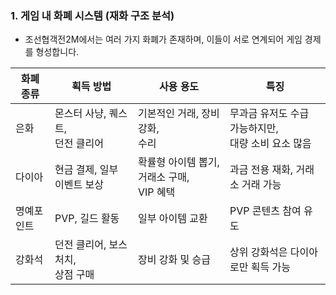 ### 1. 게임 내 화폐 시스템 (재화 구조 분석)
- 조선협객전2M에서는 여러 가지 화폐가 존재하며, 이들이 서로 연계되어 게임 경제를 형성합니다.

| 화폐 종류 | 획득 방법 | 사용 용도 | 특징 |
|------|---|---|---|
| 은화        | 몬스터 사냥, 퀘스트, <br> 던전 클리어   | 기본적인 거래, 장비 강화, <br>  수리            | 무과금 유저도 수급 가능하지만, <br>  대량 소비 요소 많음 | 
| 다이아      | 현금 결제, 일부 이벤트 보상             | 확률형 아이템 뽑기, 거래소 구매, <br>  VIP 혜택 | 과금 전용 재화, 거래소 거래 가능 | 
| 명예포인트   | PVP, 길드 활동                        | 일부 아이템 교환                               | PVP 콘텐츠 참여 유도 | 
| 강화석      | 던전 클리어, 보스 처치, <br>  상점 구매 | 장비 강화 및 승급                              | 상위 강화석은 다이아로만 획득 가능 | 




